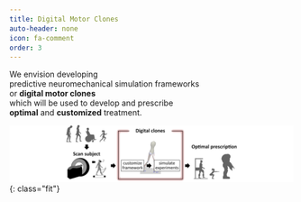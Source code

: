 ```yaml
---
title: Digital Motor Clones
auto-header: none
icon: fa-comment
order: 3
---
```



We envision developing\
predictive neuromechanical simulation frameworks\
or **digital motor clones**\
which will be used to develop and prescribe\
**optimal** and **customized** treatment.

![overview](/assets/images/digital_clone.png){: class="fit"}




<style>
    .fit {
        max-width: 100%;
        max-height: 100vh;
        margin: auto;
    }
</style>